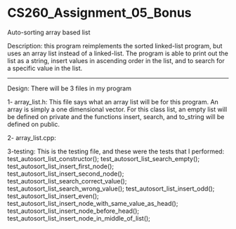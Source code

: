# CS260_Assignment_05_Bonus
Auto-sorting array based list 

Description: this program reimplements the sorted linked-list program, but uses an array list instead of a linked-list. The program is able to print out the list as a string, insert values in ascending order in the list, and to search for a specific value in the list. 

---------------------------------------------------------------------------------------------------------------------------------------------------------------------------------------------------------------------

Design: There will be 3 files in my program

1- array_list.h: This file says what an array list will be for this program. An array is simply a one dimensional vector. For this class list, an empty list will be defined on private and the functions insert, search, and to_string will be defined on public. 

2- array_list.cpp:

3-testing: This is the testing file, and these were the tests that I performed:
    test_autosort_list_constructor();
    test_autosort_list_search_empty();
    test_autosort_list_insert_first_node();
    test_autosort_list_insert_second_node();
    test_autosort_list_search_correct_value();
    test_autosort_list_search_wrong_value();
    test_autosort_list_insert_odd();
    test_autosort_list_insert_even();
    test_autosort_list_insert_node_with_same_value_as_head();
    test_autosort_list_insert_node_before_head();
    test_autosort_list_insert_node_in_middle_of_list();
